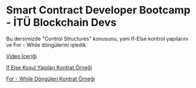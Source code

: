 # Smart Contract Developer Bootcamp - İTÜ Blockchain Devs

Bu dersimizde "Control Structures" konusunu, yani If-Else kontrol yapılarını ve For - While döngülerini işledik.

[Video İçeriği](https://www.youtube.com/watch?v=a9PtEe3CXSg&list=PLby2HXktGwN4Cof_6a8YwlMrboX8-hs73&index=5)

[If Else Koşul Yapıları Kontrat Örneği](./IfElse.sol)

[For - While Döngüleri Kontrat Örneği](./Loops.sol)
